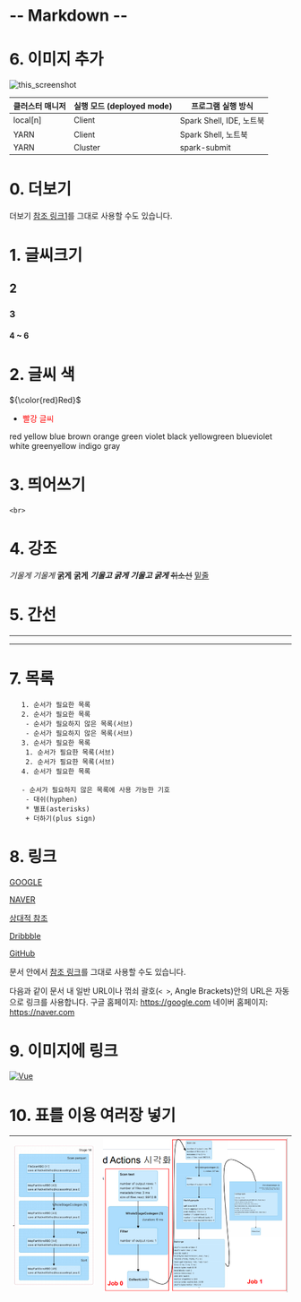 # -- Markdown --

# 6. 이미지 추가

![this_screenshot](./img/??.PNG)

| 클러스터 매니저 | 실행 모드 (deployed mode) | 프로그램 실행 방식       |
| --------------- | ------------------------- | ------------------------ |
| local[n]        | Client                    | Spark Shell, IDE, 노트북 |
| YARN            | Client                    | Spark Shell, 노트북      |
| YARN            | Cluster                   | spark-submit             |

# 0. 더보기

[참조 링크1]: https://heropy.blog/2017/09/30/markdown/

더보기 [참조 링크1]를 그대로 사용할 수도 있습니다.

# 1. 글씨크기

## 2

### 3

#### 4 ~ 6

# 2. 글씨 색

${\color{red}Red}$

- <span style="color:red"> 빨강 글씨 </span>

red
yellow
blue
brown
orange
green
violet
black
yellowgreen
blueviolet
white
greenyellow
indigo
gray

# 3. 띄어쓰기

    <br>

# 4. 강조

_기울게_ _기울게_
**굵게** **굵게**
**_기울고 굵게_** **_기울고 굵게_**
~~취소선~~
<u>밑줄</u>

# 5. 간선

---

---

# 7. 목록

       1. 순서가 필요한 목록
       2. 순서가 필요한 목록
        - 순서가 필요하지 않은 목록(서브)
        - 순서가 필요하지 않은 목록(서브)
       3. 순서가 필요한 목록
        1. 순서가 필요한 목록(서브)
        2. 순서가 필요한 목록(서브)
       4. 순서가 필요한 목록

       - 순서가 필요하지 않은 목록에 사용 가능한 기호
        - 대쉬(hyphen)
        * 별표(asterisks)
        + 더하기(plus sign)

# 8. 링크

[GOOGLE](https://google.com)

[NAVER](https://naver.com "링크 설명(title)을 작성하세요.")

[상대적 참조](../users/login)

[Dribbble][dribbble link]

[GitHub][1]

문서 안에서 [참조 링크]를 그대로 사용할 수도 있습니다.

다음과 같이 문서 내 일반 URL이나 꺾쇠 괄호(`< >`, Angle Brackets)안의 URL은 자동으로 링크를 사용합니다.
구글 홈페이지: https://google.com
네이버 홈페이지: <https://naver.com>

[dribbble link]: https://dribbble.com
[1]: https://github.com
[참조 링크]: https://naver.com "네이버로 이동합니다!"

# 9. 이미지에 링크

[![Vue](/images/vue.png)](https://kr.vuejs.org/)

# 10. 표를 이용 여러장 넣기

| ![image.jpg1](./img/5.png) | ![image.jpg2](./img/6.png) |
| -------------------------- | -------------------------- |
